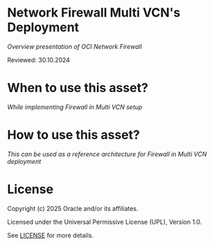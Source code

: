 # Network Firewall Multi VCN's Deployment
 
*Overview presentation of OCI Network Firewall*
 
Reviewed: 30.10.2024

# When to use this asset?
 
*While implementing Firewall in Multi VCN setup*
 
# How to use this asset?
 
*This can be used as a reference architecture for Firewall in Multi VCN deployment*
 
# License

Copyright (c) 2025 Oracle and/or its affiliates.

Licensed under the Universal Permissive License (UPL), Version 1.0.

See [LICENSE](https://github.com/oracle-devrel/technology-engineering/blob/main/LICENSE) for more details.
